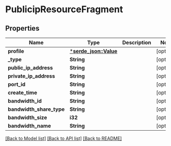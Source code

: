 # PublicipResourceFragment

## Properties

Name | Type | Description | Notes
------------ | ------------- | ------------- | -------------
**profile** | [***serde_json::Value**](.md) |  | [optional] 
**_type** | **String** |  | [optional] 
**public_ip_address** | **String** |  | [optional] 
**private_ip_address** | **String** |  | [optional] 
**port_id** | **String** |  | [optional] 
**create_time** | **String** |  | [optional] 
**bandwidth_id** | **String** |  | [optional] 
**bandwidth_share_type** | **String** |  | [optional] 
**bandwidth_size** | **i32** |  | [optional] 
**bandwidth_name** | **String** |  | [optional] 

[[Back to Model list]](../README.md#documentation-for-models) [[Back to API list]](../README.md#documentation-for-api-endpoints) [[Back to README]](../README.md)


